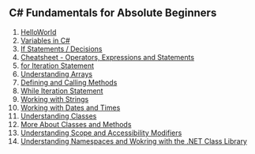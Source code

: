 <h2>C# Fundamentals for Absolute Beginners</h2>
<ol>
<li> <a href="https://github.com/mahreenq/CSharpTutorial/blob/HelloWorld/HelloWorld/Program.cs">HelloWorld </a> </li>
<li> <a href="https://github.com/mahreenq/CSharpTutorial/blob/Variables/HelloWorld/Program.cs">Variables in C# </a> </li>
<li> <a href="https://github.com/mahreenq/CSharpTutorial/blob/ifStatements/HelloWorld/Program.cs">If Statements / Decisions </a> </li>
<li> <a href="https://github.com/mahreenq/CSharpTutorial/blob/assessment/HelloWorld/Program.cs">Cheatsheet - Operators, Expressions and Statements </a> </li>
<li> <a href="https://github.com/mahreenq/CSharpTutorial/blob/iteration/HelloWorld/Program.cs">for Iteration Statement </a> </li>
<li> <a href="https://github.com/mahreenq/CSharpTutorial/blob/arrays/HelloWorld/Program.cs">Understanding Arrays </a> </li>
<li> <a href="https://github.com/mahreenq/CSharpTutorial/blob/methods/HelloWorld/Program.cs">Defining and Calling Methods </a> </li>
<li> <a href="https://github.com/mahreenq/CSharpTutorial/blob/while/HelloWorld/Program.cs">While Iteration Statement </a> </li>
<li> <a href="https://github.com/mahreenq/CSharpTutorial/blob/strings/HelloWorld/Program.cs">Working with Strings </a> </li>
<li> <a href="https://github.com/mahreenq/CSharpTutorial/blob/dateTime/HelloWorld/Program.cs">Working with Dates and Times </a> </li>
<li> <a href="https://github.com/mahreenq/CSharpTutorial/blob/classes/HelloWorld/Program.cs">Understanding Classes </a> </li>
<li> <a href="https://github.com/mahreenq/CSharpTutorial/blob/classes2/HelloWorld/Program.cs">More About Classes and Methods </a> </li>
<li> <a href="https://github.com/mahreenq/CSharpTutorial/blob/scope/HelloWorld/Program.cs">Understanding Scope and Accessibility Modifiers </a> </li>
<li> <a href="https://github.com/mahreenq/CSharpTutorial/blob/namespaces/HelloWorld/Program.cs">Understanding Namespaces and Wokring with the .NET Class Library</a> </li>
</ol>
